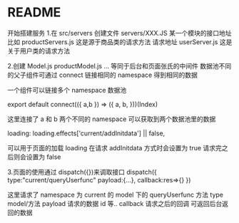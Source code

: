 # README

开始搭建服务
 1.在 src/servers 创建文件 servers/XXX.JS 某一个模块的接口地址比如 productServers.js 这是源于商品类的请求方法 请求地址 userServer.js 这是关于用户类的请求方法

2.创建 Model.js productModel.js ... 等同于后台和页面张氏的中间件 数据池不同的父子组件可通过 connect 链接相同的 namespace 得到相同的数据

一个组件可以链接多个 namespace 数据池

export default connect(({ a,b }) => ({ a, b, }))(Index)

这里连接了 a 和 b 两个不同的 namespace 可以获取到两个数据池里的数据

loading: loading.effects['current/addInitdata'] || false,

可以用于页面的加载 loading 在请求 addInitdata 方式时会设置为 true 请求完之后则会设置为 false

3.页面的使用通过 dispatch({})来调取接口 dispatch({ type:"current/queryUserfunc" payload:{...}, callback:res=>{} })

这里请求了 namespace 为 current 的 model 下的 queryUserfunc 方法 type model/方法 payload 请求的数据 id 等.. callback 请求之后的回调 可返回后台返回的数据
